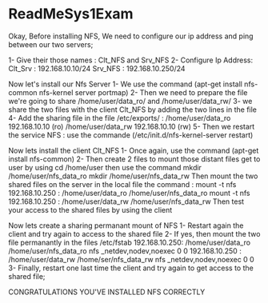 # ReadMeSys1Exam

Okay, Before installing NFS, We need to configure our ip address and ping between our two servers;

1- Give their those names :
    Clt_NFS and Srv_NFS
2- Configure Ip Address:
    Clt_Srv : 192.168.10.10/24
    Srv_NFS : 192.168.10.250/24

Now let's install our Nfs Server 
1- We use the command (apt-get install nfs-common nfs-kernel server portmap)
2- Then we need to prepare the file we're going to share /home/user/data_ro/ and /home/user/data_rw/
3- we share the two files with the client Clt_NFS by adding the two lines in the file
4- Add the sharing file in the file /etc/exports/ :
        /home/user/data_ro 192.168.10.10 (ro)
        /home/user/data_rw 192.168.10.10 (rw)
5- Then we restart the service NFS : use the commande (/etc/init.d/nfs-kernel-server restart)

Now lets install the client Clt_NFS
1- Once again, use the command (apt-get install nfs-common)
2- Then create 2 files to mount those distant files
        get to user by using cd /home/user
        then use the command mkdir /home/user/nfs_data_ro
                             mkdir /home/user/nfs_data_rw
Then mount the two shared files on the server in the local file
the command : 
    mount -t nfs 192.168.10.250 : /home/user/data_ro /home/user/nfs_data_ro
    mount -t nfs 192.168.10.250 : /home/user/data_rw /home/user/nfs_data_rw
Then test your access to the shared files by using the client

Now lets create a sharing permanant mount of NFS
1- Restart again the client and try again to access to the shared file
2- If yes, then mount the two file permanantly in the files /etc/fstab
    192.168.10.250: /home/user/data_ro /home/user/nfs_data_ro nfs _netdev,nodev,noexec 0 0
    192.168.10.250 : /home/user/data_rw /home/ser/nfs_data_rw nfs _netdev,nodev,noexec 0 0
3- Finally, restart one last time the client and try again to get access to the shared file;

CONGRATULATIONS YOU'VE INSTALLED NFS CORRECTLY